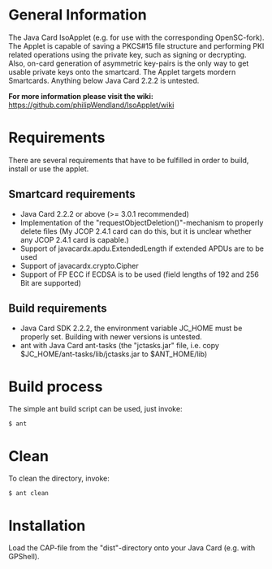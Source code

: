 General Information
===================
The Java Card IsoApplet (e.g. for use with the corresponding OpenSC-fork).
The Applet is capable of saving a PKCS#15 file structure and performing PKI related operations 
using the private key, such as signing or decrypting. Also, on-card generation of asymmetric 
key-pairs is the only way to get usable private keys onto the smartcard.
The Applet targets mordern Smartcards. Anything below Java Card 2.2.2 is untested.


**For more information please visit the wiki:** https://github.com/philipWendland/IsoApplet/wiki

Requirements
============
There are several requirements that have to be fulfilled in order to build, install or use the 
applet.

Smartcard requirements
----------------------
* Java Card 2.2.2 or above (>= 3.0.1 recommended) 
* Implementation of the "requestObjectDeletion()"-mechanism to properly delete files
  (My JCOP 2.4.1 card can do this, but it is unclear whether any JCOP 2.4.1 card is capable.)
* Support of javacardx.apdu.ExtendedLength if extended APDUs are to be used
* Support of javacardx.crypto.Cipher
* Support of FP ECC if ECDSA is to be used (field lengths of 192 and 256 Bit are supported)

Build requirements
------------------
* Java Card SDK 2.2.2, the environment variable JC_HOME must be properly set. Building with newer versions is untested.
* ant with Java Card ant-tasks (the "jctasks.jar" file, i.e. copy $JC_HOME/ant-tasks/lib/jctasks.jar to $ANT_HOME/lib)

Build process
=============
The simple ant build script can be used, just invoke:
```
$ ant
```

Clean
=====
To clean the directory, invoke:
```
$ ant clean
```

Installation
============
Load the CAP-file from the "dist"-directory onto your Java Card (e.g. with GPShell).
